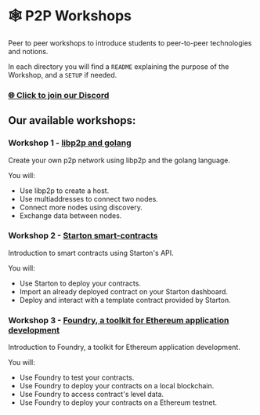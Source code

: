 # :spider_web: P2P Workshops

Peer to peer workshops to introduce students to peer-to-peer technologies and notions.

In each directory you will find a `README` explaining the purpose of the Workshop, and a `SETUP` if needed.

### [🌐 Click to join our Discord](https://discord.gg/Yqq2ADGDS7)

## Our available workshops:

### Workshop 1 - [libp2p and golang](./1.libp2p)

Create your own p2p network using libp2p and the golang language.

You will:

- Use libp2p to create a host.
- Use multiaddresses to connect two nodes.
- Connect more nodes using discovery.
- Exchange data between nodes.

### Workshop 2 - [Starton smart-contracts](./1.libp2p)

Introduction to smart contracts using Starton's API.

You will:

- Use Starton to deploy your contracts.
- Import an already deployed contract on your Starton dashboard.
- Deploy and interact with a template contract provided by Starton.

### Workshop 3 - [Foundry, a toolkit for Ethereum application development](./3.foundry)

Introduction to Foundry, a toolkit for Ethereum application development.

You will:

- Use Foundry to test your contracts.
- Use Foundry to deploy your contracts on a local blockchain.
- Use Foundry to access contract's level data.
- Use Foundry to deploy your contracts on a Ethereum testnet.
